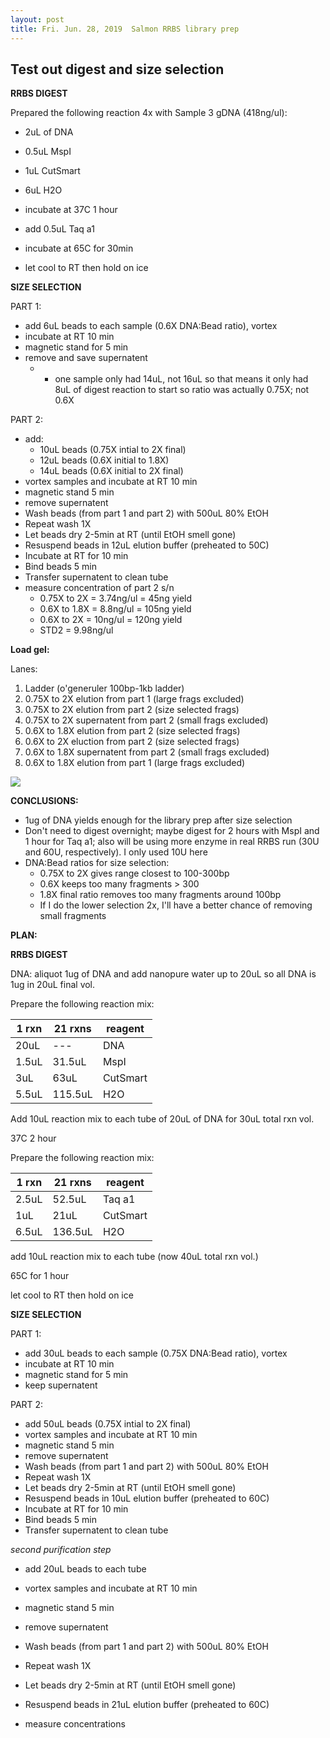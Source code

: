 ```yaml
---
layout: post
title: Fri. Jun. 28, 2019  Salmon RRBS library prep 
---
```


## Test out digest and size selection

**RRBS DIGEST**

Prepared the following reaction 4x with Sample 3 gDNA (418ng/ul):

- 2uL of DNA
- 0.5uL MspI
- 1uL CutSmart
- 6uL H2O

- incubate at 37C 1 hour
- add 0.5uL Taq a1
- incubate at 65C for 30min
- let cool to RT then hold on ice

**SIZE SELECTION**

PART 1:

- add 6uL beads to each sample (0.6X DNA:Bead ratio), vortex
- incubate at RT 10 min
- magnetic stand for 5 min
- remove and save supernatent
	- * one sample only had 14uL, not 16uL so that means it only had 8uL of digest reaction to start so ratio was actually 0.75X; not 0.6X

PART 2:

- add:
	- 10uL beads (0.75X intial to 2X final)
	- 12uL beads (0.6X initial to 1.8X)
	- 14uL beads (0.6X initial to 2X final)
- vortex samples and incubate at RT 10 min
- magnetic stand 5 min
- remove supernatent	
- Wash beads (from part 1 and part 2) with 500uL 80% EtOH
- Repeat wash 1X
- Let beads dry 2-5min at RT (until EtOH smell gone)
- Resuspend beads in 12uL elution buffer (preheated to 50C)
- Incubate at RT for 10 min
- Bind beads 5 min
- Transfer supernatent to clean tube
- measure concentration of part 2 s/n
	- 0.75X to 2X = 3.74ng/ul = 45ng yield
	- 0.6X to 1.8X = 8.8ng/ul = 105ng yield
	- 0.6X to 2X 	=  	10ng/ul = 120ng yield
	- STD2 = 9.98ng/ul


**Load gel:**

Lanes:

1. Ladder (o'generuler 100bp-1kb ladder) 
2. 0.75X to 2X elution from part 1 (large frags excluded)
3. 0.75X to 2X elution from part 2 (size selected frags)
4. 0.75X to 2X supernatent from part 2 (small frags excluded)
5. 0.6X to 1.8X elution from part 2 (size selected frags)
6. 0.6X to 2X eluction from part 2 (size selected frags)
7. 0.6X to 1.8X supernatent from part 2 (small frags excluded)
8. 0.6X to 1.8X elution from part 1 (large frags excluded)


![](https://drive.google.com/uc?export=view&id=1ZS6w8qQBRBFX6NnwBv2d7z8ZqUPqbVF_)

**CONCLUSIONS:**

- 1ug of DNA yields enough for the library prep after size selection
- Don't need to digest overnight; maybe digest for 2 hours with MspI and 1 hour for Taq a1; also will be using more enzyme in real RRBS run (30U and 60U, respectively). I only used 10U here
- DNA:Bead ratios for size selection:
	- 0.75X to 2X gives range closest to 100-300bp
	- 0.6X keeps too many fragments > 300 
	- 1.8X final ratio removes too many fragments around 100bp
	- If I do the lower selection 2x, I'll have a better chance of removing small fragments

**PLAN:** 


**RRBS DIGEST**

DNA: aliquot 1ug of DNA and add nanopure water up to 20uL so all DNA is 1ug in 20uL final vol.

Prepare the following reaction mix:

| 1 rxn |	21 rxns| reagent |
|-------|--------|---------|
| 20uL  |  ---   | DNA     |
| 1.5uL | 31.5uL |  MspI   |
| 3uL   |   63uL | CutSmart|
| 5.5uL | 115.5uL| H2O     |

Add 10uL reaction mix to each tube of 20uL of DNA for 30uL total rxn vol.

37C 2 hour

Prepare the following reaction mix:

| 1 rxn |	21 rxns| reagent |
|-------|--------|---------|
| 2.5uL | 52.5uL | Taq a1  |
| 1uL   |   21uL | CutSmart|
| 6.5uL | 136.5uL| H2O     |


add 10uL reaction mix to each tube (now 40uL total rxn vol.)

65C for 1 hour

let cool to RT then hold on ice


**SIZE SELECTION**

PART 1:

- add 30uL beads to each sample (0.75X DNA:Bead ratio), vortex
- incubate at RT 10 min
- magnetic stand for 5 min
- keep supernatent

PART 2:

- add 50uL beads (0.75X intial to 2X final)
- vortex samples and incubate at RT 10 min
- magnetic stand 5 min
- remove supernatent	
- Wash beads (from part 1 and part 2) with 500uL 80% EtOH
- Repeat wash 1X
- Let beads dry 2-5min at RT (until EtOH smell gone)
- Resuspend beads in 10uL elution buffer (preheated to 60C)
- Incubate at RT for 10 min
- Bind beads 5 min
- Transfer supernatent to clean tube

_second_ _purification_ _step_

- add 20uL beads to each tube
- vortex samples and incubate at RT 10 min
- magnetic stand 5 min
- remove supernatent	
- Wash beads (from part 1 and part 2) with 500uL 80% EtOH
- Repeat wash 1X
- Let beads dry 2-5min at RT (until EtOH smell gone)
- Resuspend beads in 21uL elution buffer (preheated to 60C)

- measure concentrations







